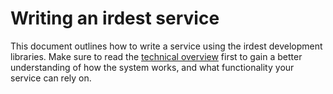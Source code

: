 # Writing an irdest service

This document outlines how to write a service using the irdest
development libraries.  Make sure to read the [technical overview]
first to gain a better understanding of how the system works, and what
functionality your service can rely on.

[technical overview]: ..
